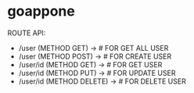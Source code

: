# goappone
 
ROUTE API:
<ul> 
<li>/user (METHOD GET) -> # FOR GET ALL USER</li>
<li>/user (METHOD POST) -> # FOR CREATE USER</li>
<li>/user/id (METHOD GET) -> # FOR GET USER</li>
<li>/user/id (METHOD PUT) -> # FOR UPDATE USER</li>
<li>/user/id (METHOD DELETE) -> # FOR DELETE USER</li>
</ul>

